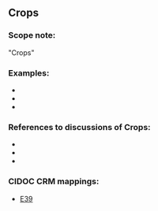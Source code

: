 
## Crops 

###  Scope note: 
"Crops" 

### Examples: 

* 
* 
* 

### References to discussions of Crops:

* 

* 

* 

### CIDOC CRM mappings: 

* [E39](http://www.cidoc-crm.org/Entity/e39-actor/version-6.1)



